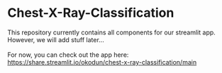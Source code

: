 # Chest-X-Ray-Classification
This repository currently contains all components for our streamlit app. <br/>
However, we will add stuff later... <br/>
<br/>
For now, you can check out the app here: https://share.streamlit.io/okodun/chest-x-ray-classification/main
